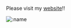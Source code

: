 Please visit my [website](https://esrh.me)!!

![:name](https://count.getloli.com/get/@:name?theme=asoul)
